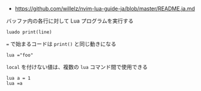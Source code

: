 
- https://github.com/willelz/nvim-lua-guide-ja/blob/master/README.ja.md

バッファ内の各行に対して Lua プログラムを実行する

````
luado print(line)
````

`=` で始まるコードは `print()` と同じ動きになる

````
lua ="foo"
````

`local` を付けない値は、複数の `lua` コマンド間で使用できる

````
lua a = 1
lua =a
````
